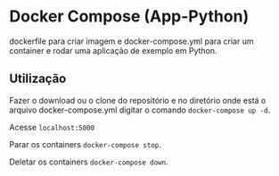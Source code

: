
# Docker Compose (App-Python)

dockerfile para criar imagem e docker-compose.yml para criar um container e rodar uma aplicação de exemplo em Python.


## Utilização

Fazer o download ou o clone do repositório e no diretório onde está o arquivo docker-compose.yml digitar o comando `docker-compose up -d`.

Acesse `localhost:5000`

Parar os containers `docker-compose stop`.

Deletar os containers `docker-compose down`.


